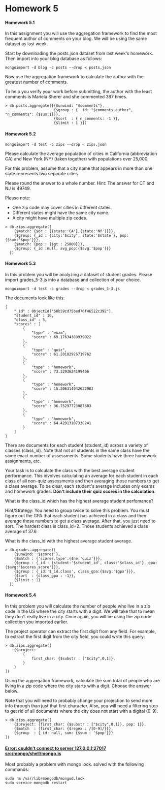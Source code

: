 Homework 5
=====

#### Homework 5.1

In this assignment you will use the aggregation framework to find the most frequent author of comments on your blog. We will be using the same dataset as last week. 

Start by downloading the posts.json dataset from last week's homework. Then import into your blog database as follows:
```
mongoimport -d blog -c posts --drop < posts.json
```

Now use the aggregation framework to calculate the author with the greatest number of comments. 

To help you verify your work before submitting, the author with the least comments is Mariela Sherer and she commented 387 times. 

```
> db.posts.aggregate([{$unwind: "$comments"},
                      {$group : { _id: "$comments.author", "n_comments": {$sum:1}}},
                      {$sort  : { n_comments: -1 }},
                      {$limit : 1 }])
```

#### Homework 5.2

```
mongoimport -d test -c zips --drop < zips.json
```

Please calculate the average population of cities in California (abbreviation CA) and New York (NY) (taken together) with populations over 25,000. 

For this problem, assume that a city name that appears in more than one state represents two separate cities. 

Please round the answer to a whole number. 
Hint: The answer for CT and NJ is 49749. 

Please note:
<ul>
<li>One zip code may cover cities in different states.</li>
<li>Different states might have the same city name.</li>
<li>A city might have multiple zip codes.</li>
</ul>

```                
> db.zips.aggregate([
	{$match: {$or : [{state:'CA'},{state:'NY'}]}},
	{$group: {_id : {city:'$city', state:'$state'}, pop:{$sum:'$pop'}}},
	{$match: {pop : {$gt : 25000}}},
	{$group: {_id :null, avg_pop:{$avg:'$pop'}}}
  ])                      
```

#### Homework 5.3

In this problem you will be analyzing a dataset of student grades. Please import grades_5-3.js into a database and collection of your choice. 
```
mongoimport -d test -c grades --drop < grades_5-3.js
```

The documents look like this:
```
{
	"_id" : ObjectId("50b59cd75bed76f46522c392"),
	"student_id" : 10,
	"class_id" : 5,
	"scores" : [
		{
			"type" : "exam",
			"score" : 69.17634380939022
		},
		{
			"type" : "quiz",
			"score" : 61.20182926719762
		},
		{
			"type" : "homework",
			"score" : 73.3293624199466
		},
		{
			"type" : "homework",
			"score" : 15.206314042622903
		},
		{
			"type" : "homework",
			"score" : 36.75297723087603
		},
		{
			"type" : "homework",
			"score" : 64.42913107330241
		}
	]
}
```

There are documents for each student (student_id) across a variety of classes (class_id). Note that not all students in the same class have the same exact number of assessments. Some students have three homework assignments, etc. 

Your task is to calculate the class with the best average student performance. This involves calculating an average for each student in each class of all non-quiz assessments and then averaging those numbers to get a class average. To be clear, each student's average includes only exams and homework grades. <b>Don't include their quiz scores in the calculation.</b> 

What is the class_id which has the highest average student perfomance? 

Hint/Strategy: You need to group twice to solve this problem. You must figure out the GPA that each student has achieved in a class and then average those numbers to get a class average. After that, you just need to sort. The hardest class is class_id=2. Those students achieved a class average of 37.6 

What is the class_id with the highest average student average.
```
> db.grades.aggregate([
	{$unwind: '$scores'},
	{$match : {'scores.type':{$ne:'quiz'}}},
	{$group : {_id : {student:'$student_id', class:'$class_id'}, gpa:{$avg:'$scores.score'}}},
	{$group : {_id:'$_id.class', class_gpa:{$avg:'$gpa'}}},
	{$sort  : {class_gpa : -1}},
	{$limit : 1}
  ])  
```

#### Homework 5.4

In this problem you will calculate the number of people who live in a zip code in the US where the city starts with a digit. We will take that to mean they don't really live in a city. Once again, you will be using the zip code collection you imported earlier. 

The project operator can extract the first digit from any field. For example, to extract the first digit from the city field, you could write this query:
```
> db.zips.aggregate([
    {$project: 
        { 
            first_char: {$substr : ["$city",0,1]},
        }
    }
])
```

Using the aggregation framework, calculate the sum total of people who are living in a zip code where the city starts with a digit. Choose the answer below. 

Note that you will need to probably change your projection to send more info through than just that first character. Also, you will need a filtering step to get rid of all documents where the city does not start with a digital (0-9).

```
> db.zips.aggregate([
	{$project: {first_char: {$substr : ["$city",0,1]}, pop: 1}},
	{$match  : {first_char: {$regex : /[0-9]/}}},
	{$group  : {_id: null, sum: {$sum : '$pop'}}}
])
```

#### <a href="http://stackoverflow.com/questions/19527564/mongo-couldnt-connect-to-server-127-0-0-127017-at-src-mongo-shell-mongo-js14">Error: couldn't connect to server 127.0.0.1:27017 src/mongo/shell/mongo.js</a>

Most probably a problem with mongo lock. solved with the following commands:
```
sudo rm /var/lib/mongodb/mongod.lock
sudo service mongodb restart
```

